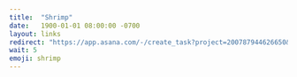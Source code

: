 ```yaml
---
title:  "Shrimp"
date:   1900-01-01 08:00:00 -0700
layout: links
redirect: "https://app.asana.com/-/create_task?project=200787944626650&name=shrimp&description=Added%20from%20shortlink"
wait: 5
emoji: shrimp
---
```



